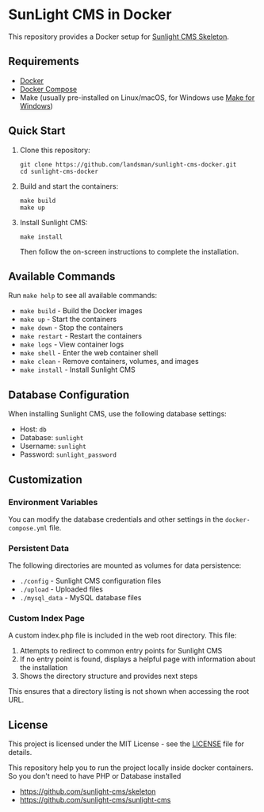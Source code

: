 # SunLight CMS in Docker

This repository provides a Docker setup for [Sunlight CMS Skeleton](https://github.com/sunlight-cms/skeleton).

## Requirements

- [Docker](https://docs.docker.com/get-docker/)
- [Docker Compose](https://docs.docker.com/compose/install/)
- Make (usually pre-installed on Linux/macOS, for Windows use [Make for Windows](http://gnuwin32.sourceforge.net/packages/make.htm))

## Quick Start

1. Clone this repository:
   ```
   git clone https://github.com/landsman/sunlight-cms-docker.git
   cd sunlight-cms-docker
   ```

2. Build and start the containers:
   ```
   make build
   make up
   ```

3. Install Sunlight CMS:
   ```
   make install
   ```
   Then follow the on-screen instructions to complete the installation.

## Available Commands

Run `make help` to see all available commands:

- `make build` - Build the Docker images
- `make up` - Start the containers
- `make down` - Stop the containers
- `make restart` - Restart the containers
- `make logs` - View container logs
- `make shell` - Enter the web container shell
- `make clean` - Remove containers, volumes, and images
- `make install` - Install Sunlight CMS

## Database Configuration

When installing Sunlight CMS, use the following database settings:

- Host: `db`
- Database: `sunlight`
- Username: `sunlight`
- Password: `sunlight_password`

## Customization

### Environment Variables

You can modify the database credentials and other settings in the `docker-compose.yml` file.

### Persistent Data

The following directories are mounted as volumes for data persistence:

- `./config` - Sunlight CMS configuration files
- `./upload` - Uploaded files
- `./mysql_data` - MySQL database files

### Custom Index Page

A custom index.php file is included in the web root directory. This file:

1. Attempts to redirect to common entry points for Sunlight CMS
2. If no entry point is found, displays a helpful page with information about the installation
3. Shows the directory structure and provides next steps

This ensures that a directory listing is not shown when accessing the root URL.

## License

This project is licensed under the MIT License - see the [LICENSE](LICENSE) file for details.

This repository help you to run the project locally inside docker containers. So you don't need to have PHP or Database installed

- https://github.com/sunlight-cms/skeleton
- https://github.com/sunlight-cms/sunlight-cms
